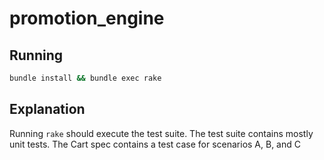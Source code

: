 # promotion_engine

## Running

```bash
bundle install && bundle exec rake
```
## Explanation
Running `rake` should execute the test suite. The test suite contains mostly unit tests. The Cart spec contains a test case for scenarios A, B, and C 
